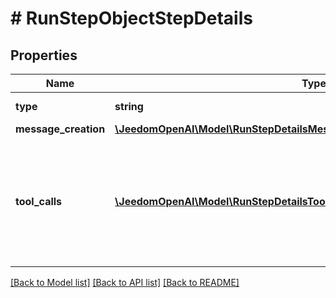 # # RunStepObjectStepDetails

## Properties

Name | Type | Description | Notes
------------ | ------------- | ------------- | -------------
**type** | **string** | Always &#x60;message_creation&#x60;. |
**message_creation** | [**\JeedomOpenAI\Model\RunStepDetailsMessageCreationObjectMessageCreation**](RunStepDetailsMessageCreationObjectMessageCreation.md) |  |
**tool_calls** | [**\JeedomOpenAI\Model\RunStepDetailsToolCallsObjectToolCallsInner[]**](RunStepDetailsToolCallsObjectToolCallsInner.md) | An array of tool calls the run step was involved in. These can be associated with one of three types of tools: &#x60;code_interpreter&#x60;, &#x60;file_search&#x60;, or &#x60;function&#x60;. |

[[Back to Model list]](../../README.md#models) [[Back to API list]](../../README.md#endpoints) [[Back to README]](../../README.md)
